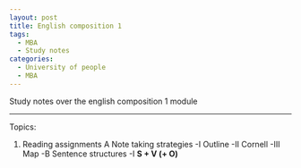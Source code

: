```yaml
---
layout: post
title: English composition 1
tags:
  - MBA
  - Study notes
categories:
  - University of people
  - MBA
---
```


Study notes over the english composition 1 module

---

Topics:
  1. Reading assignments
  A Note taking strategies
      -I Outline
      -II Cornell
      -III Map
    -B Sentence structures
      -I **S + V (+ O)**
